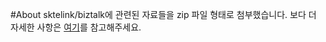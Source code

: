 #About
sktelink/biztalk에 관련된 자료들을 zip 파일 형태로 첨부했습니다.
보다 더 자세한 사항은 [여기](https://www.notion.so/moducampus/ext-messenger-api-a3fafd58509641aaa6920efa4b733721)를 참고해주세요.
